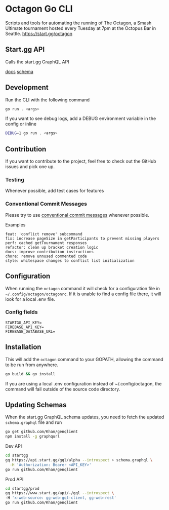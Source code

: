 # Octagon Go CLI

Scripts and tools for automating the running of The Octagon,
a Smash Ultimate tournament hosted every Tuesday
at 7pm at the Octopus Bar in Seattle.
<https://start.gg/octagon>

## Start.gg API

Calls the start.gg GraphQL API

[docs](https://developer.start.gg/docs/intro)
[schema](https://smashgg-schema.netlify.app/reference/query.doc.html)

## Development

Run the CLI with the following command

```bash
go run . <args>
```

If you want to see debug logs,
add a DEBUG environment variable in the config or inline

```bash
DEBUG=1 go run . <args>
```

## Contribution

If you want to contribute to the project,
feel free to check out the GitHub issues and pick one up.

### Testing

Whenever possible, add test cases for features

### Conventional Commit Messages

Please try to use [conventional commit messages](https://github.com/conventional-changelog/commitlint/tree/master/%40commitlint/config-conventional)
whenever possible.

Examples

```text
feat: 'conflict remove' subcommand
fix: increase pageSize in getParticipants to prevent missing players
perf: cached getTournament responses
refactor: clean up bracket creation logic
docs: improve contribution instructions
chore: remove unnused commented code
style: whitespace changes to conflict list initialization
```

## Configuration

When running the `octagon` command it will check for a configuration file in `~/.config/octagon/octagonrc`.
If it is unable to find a config file there, it will look for a local .env file.

### Config fields

```dotenv
STARTGG_API_KEY=
FIREBASE_API_KEY=
FIREBASE_DATABASE_URL=
```

## Installation

This will add the `octagon` command to your GOPATH,
allowing the command to be run from anywhere.

```bash
go build && go install
```

If you are using a local .env configuration instead of ~/.config/octagon,
the command will fail outside of the source code directory.

## Updating Schemas

When the start.gg GraphQL schema updates,
you need to fetch the updated `schema.graphql` file and run

```bash
go get github.com/Khan/genqlient
npm install -g graphqurl
```

Dev API

```bash
cd startgg
gq https://api.start.gg/gql/alpha --introspect > schema.graphql \
  -H 'Authorization: Bearer <API_KEY>'
go run github.com/Khan/genqlient
```

Prod API

```bash
cd startgg/prod
gq https://www.start.gg/api/-/gql --introspect \
-H 'x-web-source: gg-web-gql-client, gg-web-rest'
go run github.com/Khan/genqlient
```
